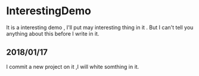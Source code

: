 # InterestingDemo
It is a interesting demo , I'll put may interesting thing in it . But I can't tell you anything about this before I write in it.
## 2018/01/17
I commit a new project on it ,I will white somthing in it.